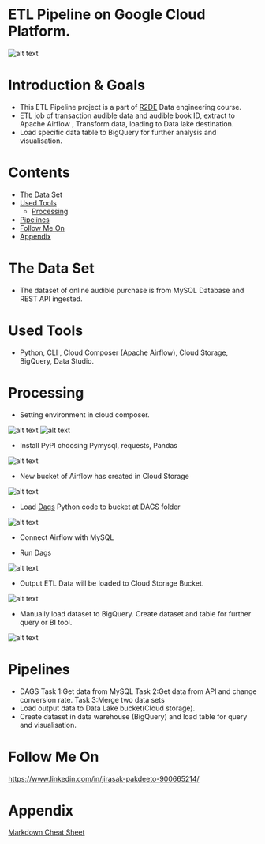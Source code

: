 
# ETL Pipeline on Google Cloud Platform. 

![alt text](https://github.com/Jira-saki/ETL-Pipeline-GCP/blob/main/image/GCP_ETL.png)

# Introduction & Goals
- This ETL Pipeline project is a part of [R2DE](https://school.datath.com/courses/road-to-data-engineer-2/dashboard) Data engineering course.
- ETL job of transaction audible data and audible book ID, extract to Apache Airflow , Transform data, loading to Data lake destination.
- Load specific data table to BigQuery for further analysis and visualisation. 


# Contents

- [The Data Set](#the-data-set)
- [Used Tools](#used-tools)
  - [Processing](#processing)
- [Pipelines](#pipelines)
- [Follow Me On](#follow-me-on)
- [Appendix](#appendix)


# The Data Set
- The dataset of online audible purchase is from MySQL Database and REST API ingested. 


# Used Tools
- Python, CLI , Cloud Composer (Apache Airflow), Cloud Storage, BigQuery, Data Studio.



# Processing

- Setting environment in cloud composer.

![alt text](https://github.com/Jira-saki/ETL-Pipeline-GCP/blob/main/image/set-env-01.png)
![alt text](https://github.com/Jira-saki/ETL-Pipeline-GCP/blob/main/image/set-env-02.png)






- Install PyPI choosing Pymysql, requests, Pandas


![alt text](https://github.com/Jira-saki/ETL-Pipeline-GCP/blob/main/image/install_PyPI.png)


- New bucket of Airflow has created in Cloud Storage

![alt text](https://github.com/Jira-saki/ETL-Pipeline-GCP/blob/main/image/bucket-from-airflow.png) 



- Load [Dags](https://github.com/Jira-saki/ETL-Pipeline-GCP/blob/main/dag_code) Python code to bucket at DAGS folder 

![alt text](https://github.com/Jira-saki/ETL-Pipeline-GCP/blob/main/image/load-dags-to-gcs.png)




- Connect Airflow with MySQL

- Run Dags

![alt text](https://github.com/Jira-saki/ETL-Pipeline-GCP/blob/main/image/final_dags.png)



- Output ETL Data will be loaded to Cloud Storage Bucket. 


![alt text](https://github.com/Jira-saki/ETL-Pipeline-GCP/blob/main/image/output-bucket.png)



- Manually load dataset to BigQuery. Create dataset and table for further query or BI tool. 


![alt text](https://github.com/Jira-saki/ETL-Pipeline-GCP/blob/main/image/load-table-from-bucket.png)





# Pipelines
- DAGS
  Task 1:Get data from MySQL
  Task 2:Get data from API and change conversion rate.
  Task 3:Merge two data sets
- Load output data to Data Lake bucket(Cloud storage).
- Create dataset in data warehouse (BigQuery) and load table for query and visualisation.




# Follow Me On
https://www.linkedin.com/in/jirasak-pakdeeto-900665214/

# Appendix

[Markdown Cheat Sheet](https://github.com/adam-p/markdown-here/wiki/Markdown-Cheatsheet)
